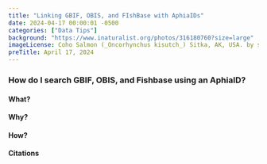 ```yaml
---
title: "Linking GBIF, OBIS, and FIshBase with AphiaIDs" 
date: 2024-04-17 00:00:01 -0500 
categories: ["Data Tips"] 
background: "https://www.inaturalist.org/photos/316180760?size=large"
imageLicense: Coho Salmon (_Oncorhynchus kisutch_) Sitka, AK, USA. by stevestevens via iNaturalist, [CC0](https://creativecommons.org/publicdomain/zero/1.0/)Trees
preTitle: April 17, 2024
---
```


### How do I search GBIF, OBIS, and Fishbase using an AphiaID?

#### What?
#### Why?
#### How?

#### Citations

